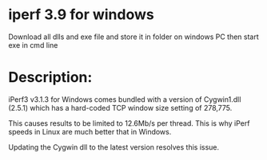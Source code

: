 # iperf 3.9 for windows

Download all dlls and exe file and store it in folder on windows PC then start exe in cmd line

# Description:
iPerf3 v3.1.3 for Windows comes bundled with a version of Cygwin1.dll (2.5.1) which has a hard-coded TCP window size setting of 278,775.

This causes results to be limited to 12.6Mb/s per thread.
This is why iPerf speeds in Linux are much better that in Windows.

Updating the Cygwin dll to the latest version resolves this issue.
